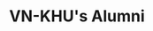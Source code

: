 ---
title: "VN-KHU's Alumni"
layout: splash
permalink: /
header:
  overlay_color: "#000"
  overlay_filter: "0.5"
  overlay_image: /assets/images/mm-home-page-feature.jpg
  cta_label: "<i class='fa fa-hand-o-right'></i> Explore"
  cta_url: "/alumni/"
  caption:
excerpt: 'Nơi tổng hợp thông tin sinh viên đã từng học tập tại Kyung Hee Suwon.<br/><br/><br/><br/><br/>'
---